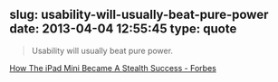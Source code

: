 slug: usability-will-usually-beat-pure-power
date: 2013-04-04 12:55:45
type: quote
---

> Usability will usually beat pure power.

[How The iPad Mini Became A Stealth Success - Forbes](http://www.forbes.com/sites/sethporges/2013/03/30/how-the-ipad-mini-became-a-stealth-success/)
